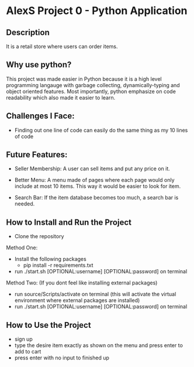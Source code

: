 # AlexS Project 0 - Python Application

## Description
It is a retail store where users can order items. 

## Why use python?
This project was made easier in Python because it is a high level programming langauge with garbage collecting, dynamically-typing and object oriented features. Most importantly, python emphasize on code readability which also made it easier to learn. 

## Challenges I Face:
- Finding out one line of code can easily do the same thing as my 10 lines of code

## Future Features:
- Seller Membership: A user can sell items and put any price on it.

- Better Menu: A menu made of pages where each page would only include at most 10 items. This way it would be easier to look for item.

- Search Bar: If the item database becomes too much, a search bar is needed. 

## How to Install and Run the Project
- Clone the repository

Method One: 
- Install the following packages
    - pip install -r requirements.txt
- run ./start.sh [OPTIONAL:username] [OPTIONAL:password] on terminal   

Method Two: (If you dont feel like installing external packages)
- run source/Scripts/activate on terminal (this will activate the virtual environment where external packages are installed)
- run ./start.sh [OPTIONAL:username] [OPTIONAL:password] on terminal

## How to Use the Project
- sign up
- type the desire item exactly as shown on the menu and press enter to add to cart
- press enter with no input to finished up 

